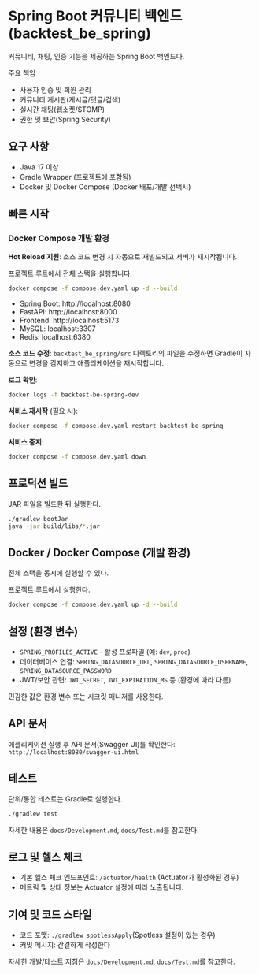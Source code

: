 # Spring Boot 커뮤니티 백엔드 (backtest_be_spring)

커뮤니티, 채팅, 인증 기능을 제공하는 Spring Boot 백엔드다.

주요 책임
- 사용자 인증 및 회원 관리
- 커뮤니티 게시판(게시글/댓글/검색)
- 실시간 채팅(웹소켓/STOMP)
- 권한 및 보안(Spring Security)

## 요구 사항
- Java 17 이상
- Gradle Wrapper (프로젝트에 포함됨)
- Docker 및 Docker Compose (Docker 배포/개발 선택시)

## 빠른 시작

### Docker Compose 개발 환경

**Hot Reload 지원**: 소스 코드 변경 시 자동으로 재빌드되고 서버가 재시작됩니다.

프로젝트 루트에서 전체 스택을 실행합니다:
```bash
docker compose -f compose.dev.yaml up -d --build
```

- Spring Boot: http://localhost:8080
- FastAPI: http://localhost:8000
- Frontend: http://localhost:5173
- MySQL: localhost:3307
- Redis: localhost:6380

**소스 코드 수정**: `backtest_be_spring/src` 디렉토리의 파일을 수정하면 Gradle이 자동으로 변경을 감지하고 애플리케이션을 재시작합니다.

**로그 확인**:
```bash
docker logs -f backtest-be-spring-dev
```

**서비스 재시작** (필요 시):
```bash
docker compose -f compose.dev.yaml restart backtest-be-spring
```

**서비스 중지**:
```bash
docker compose -f compose.dev.yaml down
```

## 프로덕션 빌드
JAR 파일을 빌드한 뒤 실행한다.

```bash
./gradlew bootJar
java -jar build/libs/*.jar
```

## Docker / Docker Compose (개발 환경)
전체 스택을 동시에 실행할 수 있다.

프로젝트 루트에서 실행한다.
```bash
docker compose -f compose.dev.yaml up -d --build
```

## 설정 (환경 변수)
- `SPRING_PROFILES_ACTIVE` - 활성 프로파일 (예: `dev`, `prod`)
- 데이터베이스 연결: `SPRING_DATASOURCE_URL`, `SPRING_DATASOURCE_USERNAME`, `SPRING_DATASOURCE_PASSWORD`
- JWT/보안 관련: `JWT_SECRET`, `JWT_EXPIRATION_MS` 등 (환경에 따라 다름)

민감한 값은 환경 변수 또는 시크릿 매니저를 사용한다.

## API 문서
애플리케이션 실행 후 API 문서(Swagger UI)를 확인한다: `http://localhost:8080/swagger-ui.html`

## 테스트
단위/통합 테스트는 Gradle로 실행한다.

```bash
./gradlew test
```

자세한 내용은 `docs/Development.md`, `docs/Test.md`를 참고한다.

## 로그 및 헬스 체크
- 기본 헬스 체크 엔드포인트: `/actuator/health` (Actuator가 활성화된 경우)
- 메트릭 및 상태 정보는 Actuator 설정에 따라 노출됩니다.

## 기여 및 코드 스타일
- 코드 포맷: `./gradlew spotlessApply`(Spotless 설정이 있는 경우)
- 커밋 메시지: 간결하게 작성한다

자세한 개발/테스트 지침은 `docs/Development.md`, `docs/Test.md`를 참고한다.

